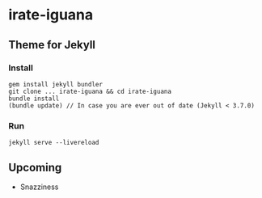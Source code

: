 # irate-iguana

## Theme for Jekyll

### Install

```
gem install jekyll bundler
git clone ... irate-iguana && cd irate-iguana
bundle install
(bundle update) // In case you are ever out of date (Jekyll < 3.7.0)
```

### Run

```
jekyll serve --livereload
```

## Upcoming
- Snazziness